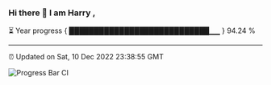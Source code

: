 ### Hi there 👋 I am Harry , 

⏳ Year progress { ████████████████████████████▁▁ } 94.24 %

---

⏰ Updated on Sat, 10 Dec 2022 23:38:55 GMT

![Progress Bar CI](https://github.com/duykhang68/duykhang68/workflows/Progress%20Bar%20CI/badge.svg)

